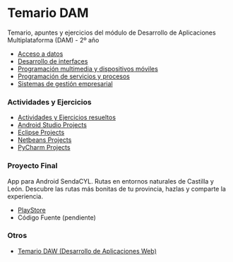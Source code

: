 # Temario DAM

Temario, apuntes y ejercicios del módulo de Desarrollo de Aplicaciones Multiplataforma (DAM) - 2º año

  - [Acceso a datos](AD)
  - [Desarrollo de interfaces](DI)
  - [Programación multimedia y dispositivos móviles](PMDM)
  - [Programación de servicios y procesos](PSP)
  - [Sistemas de gestión empresarial](SGE)

### Actividades y Ejercicios

  - [Actividades y Ejercicios resueltos](ACTIVIDADES/actividades)
  - [Android Studio Projects](ACTIVIDADES/android-studio-projects)
  - [Eclipse Projects](ACTIVIDADES/eclipse-projects)
  - [Netbeans Projects](ACTIVIDADES/netbeans-projects)
  - [PyCharm Projects](ACTIVIDADES/pycharm-projects)

### Proyecto Final

App para Android SendaCYL. Rutas en entornos naturales de Castilla y León. Descubre las rutas más bonitas de tu provincia, hazlas y comparte la experiencia.

  - [PlayStore](https://play.google.com/store/apps/details?id=com.sendacyl&hl=es)
  - Código Fuente (pendiente)

### Otros

  - [Temario DAW (Desarrollo de Aplicaciones Web)](https://github.com/statickidz/TemarioDAW)
